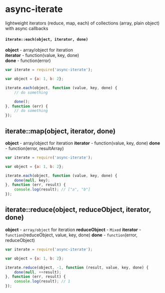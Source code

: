 async-iterate
=============

lightweight iterators (reduce, map, each) of collections (array, plain object) with async callbacks

#### `iterate::each(object, iterator, done)` 
**object** - array/object for iteration  
**iterator** - function(value, key, done)  
**done** - function(error)  

```js
var iterate = require('async-iterate');

var object = {a: 1, b: 2};

iterate.each(object, function (value, key, done) {
    // do something

    done();
}, function (err) {
    // do something
});
```

## iterate::map(object, iterator, done)
**object** - array/object for iteration
**iterator** - function(value, key, done)
**done** - function(error, resultArray)

```js
var iterate = require('async-iterate');

var object = {a: 1, b: 2};

iterate.each(object, function (value, key, done) {
    done(null, key);
}, function (err, result) {
    console.log(result); // ["a", "b"]
});
```

## iterate::reduce(object, reduceObject, iterator, done)
**object** - `array/object` for iteration
**reduceObject** - `Mixed`
**iterator** - `function`(reduceObject, value, key, done)
**done** - `function`(error, reduceObject)

```js
var iterate = require('async-iterate');

var object = {a: 1, b: 2};

iterate.reduce(object, -1, function (result, value, key, done) {
    done(null, ++result);
}, function (err, result) {
    console.log(result); // 1
});
```